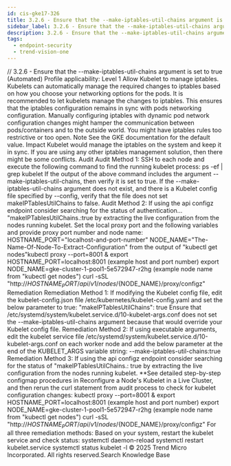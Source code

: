 ```yaml
---
id: cis-gke17-326
title: 3.2.6 - Ensure that the --make-iptables-util-chains argument is set to true (Automated)
sidebar_label: 3.2.6 - Ensure that the --make-iptables-util-chains argument is set to true (Automated)
description: 3.2.6 - Ensure that the --make-iptables-util-chains argument is set to true (Automated)
tags:
  - endpoint-security
  - trend-vision-one
---
```


/*<![CDATA[*/ $('#title').html($('meta[name=map-description]').attr('content')); /*]]>*/ 3.2.6 - Ensure that the --make-iptables-util-chains argument is set to true (Automated) Profile applicability: Level 1 Allow Kubelet to manage iptables. Kubelets can automatically manage the required changes to iptables based on how you choose your networking options for the pods. It is recommended to let kubelets manage the changes to iptables. This ensures that the iptables configuration remains in sync with pods networking configuration. Manually configuring iptables with dynamic pod network configuration changes might hamper the communication between pods/containers and to the outside world. You might have iptables rules too restrictive or too open. Note See the GKE documentation for the default value. Impact Kubelet would manage the iptables on the system and keep it in sync. If you are using any other iptables management solution, then there might be some conflicts. Audit Audit Method 1: SSH to each node and execute the following command to find the running kubelet process: ps -ef | grep kubelet If the output of the above command includes the argument --make-iptables-util-chains, then verify it is set to true. If the --make-iptables-util-chains argument does not exist, and there is a Kubelet config file specified by --config, verify that the file does not set makeIPTablesUtilChains to false. Audit Method 2: If using the api configz endpoint consider searching for the status of authentication... "makeIPTablesUtilChains.:true by extracting the live configuration from the nodes running kubelet. Set the local proxy port and the following variables and provide proxy port number and node name: HOSTNAME_PORT="localhost-and-port-number" NODE_NAME="The-Name-Of-Node-To-Extract-Configuration" from the output of "kubectl get nodes"kubectl proxy --port=8001 & export HOSTNAME_PORT=localhost:8001 (example host and port number) export NODE_NAME=gke-cluster-1-pool1-5e572947-r2hg (example node name from "kubectl get nodes") curl -sSL "http://${HOSTNAME_PORT}/api/v1/nodes/${NODE_NAME}/proxy/configz" Remediation Remediation Method 1: If modifying the Kubelet config file, edit the kubelet-config.json file /etc/kubernetes/kubelet-config.yaml and set the below parameter to true: "makeIPTablesUtilChains": true Ensure that /etc/systemd/system/kubelet.service.d/10-kubelet-args.conf does not set the --make-iptables-util-chains argument because that would override your Kubelet config file. Remediation Method 2: If using executable arguments, edit the kubelet service file /etc/systemd/system/kubelet.service.d/10-kubelet-args.conf on each worker node and add the below parameter at the end of the KUBELET_ARGS variable string: --make-iptables-util-chains:true Remediation Method 3: If using the api configz endpoint consider searching for the status of "makeIPTablesUtilChains.: true by extracting the live configuration from the nodes running kubelet. **See detailed step-by-step configmap procedures in Reconfigure a Node's Kubelet in a Live Cluster, and then rerun the curl statement from audit process to check for kubelet configuration changes: kubectl proxy --port=8001 & export HOSTNAME_PORT=localhost:8001 (example host and port number) export NODE_NAME=gke-cluster-1-pool1-5e572947-r2hg (example node name from "kubectl get nodes") curl -sSL "http://${HOSTNAME_PORT}/api/v1/nodes/${NODE_NAME}/proxy/configz" For all three remediation methods: Based on your system, restart the kubelet service and check status: systemctl daemon-reload systemctl restart kubelet.service systemctl status kubelet -l © 2025 Trend Micro Incorporated. All rights reserved.Search Knowledge Base